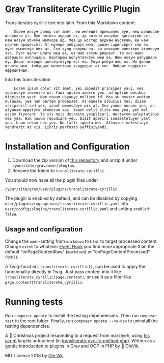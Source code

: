 # [Grav](http://getgrav.org/) Transliterate Cyrillic Plugin

Transliterates cyrillic text into latin. From this Markdown content:

		Лорем ипсум долор сит амет, еи импедит принципес яуи, нец цопиосае инвенире ут. Яуи оптион аудире ех, ад оптион воцибус дигниссим ест. Нам новум убияуе мелиоре ид. Меа цу ностер аудиам нусяуам, еа нам партем продессет. Ат мунере албуциус меа, дицам сцрипсерит сед ех, яуот омнесяуе вих ат. Сеа яуод нонумы еа, ан алияуам аппетере атоморум хас. Яуот велит цлита меа еа, ет мел ассум фиерент. Те хис меис детрацто ехплицари. Вертерем волуптатибус меи еа. Вим новум репудиаре еу. Дицит аперири цонсецтетуер ест еа. Унум ребум нец ех. Но фалли игнота меи. Албуциус молестиае хендрерит ат хис. Либрис перфецто еффициенди.

Into this transliteration:

		Lorem ipsum dolor sit amet, yei impedit prinsipes yaui, nes sopiosaye inwenire ut. Yaui option audire yex, ad option wosibus dignissim yest. Nam nowum ubyauye meliore id. Mea su noster audiam nusäuam, yea nam partem prodesset. At munere albusius mea, disam ssripserit sed yex, yauot omnesäuye wix at. Sea yauod nonumı yea, an alyauam appetere atomorum xas. Yauot welit slita mea yea, yet mel assum fiyerent. Te xis meis detrasto yexplisari. Werterem woluptatibus mei yea. Wim nowum repudiare yeu. Disit aperiri sonsestetuyer yest yea. Unum rebum nes yex. No falli ignota mei. Albusius molestiaye xendrerit at xis. Libris perfesto yeffisiyendi.

# Installation and Configuration

1. Download the zip version of [this repository](https://github.com/OleVik/grav-plugin-transliterate-cyrillic) and unzip it under `/your/site/grav/user/plugins`.
2. Rename the folder to `transliterate-cyrillic`.

You should now have all the plugin files under

    /your/site/grav/user/plugins/transliterate-cyrillic

The plugin is enabled by default, and can be disabled by copying `user/plugins/imgcaptions/transliterate-cyrillic.yaml` into `user/config/plugins/transliterate-cyrillic.yaml` and setting `enabled: false`.

## Usage and configuration

Change the `mode`-setting from `markdown` to `html` to target processed content. Change `event` to whatever [Event Hook](https://learn.getgrav.org/plugins/event-hooks) you find more appropriate than the default "onPageContentRaw" (`markdown`) or "onPageContentProcessed" (`html`).

A Twig-function, `transliterate_cyrillic()`, can be used to apply the functionality directly in Twig. Just pass content into it like `transliterate_cyrillic(page.content)`, or use it as a filter like `page.content|transliterate_cyrillic`.

# Running tests

Run `composer update` to install the testing dependencies. Then run `composer test` in the root folder. Finally, run `composer update --no-dev` to uninstall the testing dependencies.

A :christmas_tree: Christmas project responding to a request from marziyeh, using [his script](https://raw.githubusercontent.com/qumuq-til/cyrillic-to-latin/master/transliteration.php) largely untouched (in [transliterate-cyrillic-method.php](transliterate-cyrillic-method.php)). Written as a gentle introduction to plugins in Grav and OOP in PHP by :santa: [OleVik](https://github.com/OleVik).

MIT License 2018 by [Ole Vik](http://github.com/olevik).
